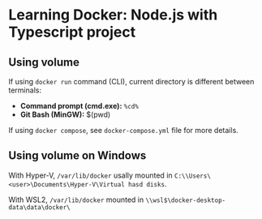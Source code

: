 # Learning Docker: Node.js with Typescript project

## Using volume

If using `docker run` command (CLI), current directory is different between terminals:

- **Command prompt (cmd.exe):** `%cd%`
- **Git Bash (MinGW):** $(pwd)

If using `docker compose`, see `docker-compose.yml` file for more details.

## Using volume on Windows

With Hyper-V, `/var/lib/docker` usally mounted in `C:\\Users\<user>\Documents\Hyper-V\Virtual hasd disks`.

With WSL2, `/var/lib/docker` mounted in `\\wsl$\docker-desktop-data\data\docker\`
